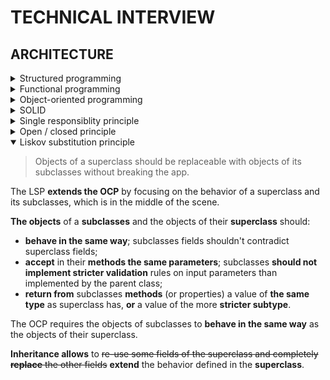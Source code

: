 # TECHNICAL INTERVIEW

## ARCHITECTURE

<details>
<summary>Structured programming</summary>

- also known as «modular»;
- three basic patterns: **sequence**, **selection** (conditions) and **repetition** (loops);
  ![Structured programming patterns](./images/structured-programming-patterns.png)
- facilitates **readable** code and **reusable** components;
- encourages **hierarchy** of modules;
- uses **constuctions** like `if`, `while`;
- unconditional transfer of control (`goto`) is **prohibited**;
- improves code **quality**;
- **decomposes** large-scale problem statements into functions;
- enables **testing**;
- eliminates «spaghetti» code;
- all others paradighms are subtypes of SP;
- all **modern languages** use SP.

</details>

<details>
<summary>Functional programming</summary>

- 🧼 pure functions;
- 🐢 immutability;
- 🐚 disciplined state;
- 𝑓 first-class functions and higher-order functions;
- 👥 referential transparency (we can replace a function call with its invocation result and the final result will be the same);
- 💾 expensive;

### PURE FUNCTIONS

A pure function is an architectural **complexity dead end** because for the external system its complexity is reduced to only the its arguments and the return value (its API).

In contrast:

- in OOP, object methods mutate the state of the object;
- in PP, code mutates global state;

In practice, some functions designed to be pure, may end up to interact with broader context (e. g. «effects» in React).

### FIRST CLASS FUNCTIONS

In FP, **functions** are treated **as data**: we assign functions to variables, pass as arguments to other functions. It gives flexibility.

### HIGHER ORDER FUNCTION

HOF is a function that **operates upon a function** – accepts a function as an argument or returns a function.

### IMMUTABILITY

Avoid side effects. **Don't modify** the arguments and data **outside** the function. Instead, the **return** value should reflect the work done.

#### SEGREGATION OF MUTABILITY

We can't make everything immutable, because it requires a lot of storage and processor speed.

🤔 One of the compromises is to **segregate** the app into **mutable and immutable** parts.  
🧼 The immutable components **perform their tasks** in a purely functional way.  
🤝 Immutable components **communicate** with mutable ones.

![Mutating state and transactional memory](./images/mutating-state-and-transactional-memory.png)

So what?

- 👍 it's wise to push as **much** processing as possible **into** the **immutable** components;
- 👋 we should drive as **much** code as possible **from mutable** components;

#### EVENT SOURCING

> Event storing is a pattern for **storing data as events in an append-only** log.

- events are the **source of truth**;
- ES allows to **store the context** of the event: its timestamp, reason, etc.;
- to **source (derive) the state from the events**, we replay all the events in order of occurence;
- ES enables **audit**, **time travel** and **reshape**.
- state deriving can be **optimized by computing and saving the state**, e. g. every midnight; so, during the day, we calculate based on this saved state and the transactions executed from midnight.

</details>

<details>
<summary>Object-oriented programming</summary>

> OOP is a programming paradighm that relies on the **concept of classes and objects**.

OO is the proper **admixture** of encapsulation, inheritance and polymorphism.

#### ENCAPSULATION

- objects **provide an interface to other** code that wants to use them;
- a line (firewall) can be drawn around a **cohesive set of data and functions**;
- clients **don't have direct access to** either the **data** or the internal **implementation**; they **call methods** that return the data in a reasonable format;
- available in any language, but OO languages are more **frendly** for it;
- the `public`, `private` and `protected` **keywords** encourage encapsulation;
- you **control** how your data is **accessed and manipulated**;
- allows to write **safer**, **mainatainable** and **debuggable** code;
- Java and C# put **header and implementation side by side**, thereby **weaking encapsulation**; in these languages it's impossible to separate the declaration and definition of a class.

#### INHERITANCE

> Inheritance is a **redeclaration of fields** in classes **hierarchy**.

- allows **classify objects** per common characteristicts;
- allows **use**, **replace**, and **partially replace** inherited fields.

#### POLYMORPHISM

> Polymorphism is the **ability** of an element **to have many forms**.

- _poly_ = _many_, _morphism_ = _types_;
- allows to represent a function in many types and many forms;
- lets the system **choose** which function to call **based on** type and parameter **signatures**.
- **OOP** didn't invent it, but **provides a way to implement** polymorphism much **safer**, **convenient** and even trivial.

Example:

- The `+` operator in JS is polymorphic, as it can either sum or concatenate, depending on the data type of its operands.

##### STATIC POLYMORPHISM

Also: compile-time polymorphism, method overloading.

Static polymorphism allows to defined **multiple functions** with the **same name**, but with **different signatures and implementations**.  
Each of those overloaded functions provides **different**, but very **similar functionality**.

```java
class HelloWorld {
    public static void main(String[] args) {
        HelloWorld helloWorld = new HelloWorld();
        helloWorld.add(3, 4);
        helloWorld.add("Hehe", "Haha", "Hihi");
    }
    public void add(int a, int b) {
        System.out.println("Add two numbers. Result: " + a + b);
    }
    public void add(String a, String b, String c) {
        System.out.println("Concatenate three strings. Result: " + a + b + c);
    }
}

// Output.
Two numbers were added. Result: 34
Three strings were concatenated. Result: HeheHahaHihi
```

Which method will be called is defined by **which of the parameters set is passed** (= which of the forms is activated) by client code.

##### DYNAMIC POLYMORPHISM

Also: run-time polymorphism, method overriding.

Dynamic polymorphism doesn't allow the compiler to determine the executed method; it's done in runtime;

It's more related to classes and inheritance. I don't understand it properly. There is a good explanation here: https://stackify.com/oop-concept-polymorphism.

#### ABSTRACTION

> Abstraction **hides all but the relevant data** about an object through in order to **reduce complexity** and **increase efficiency**;

</details>

<details>
<summary>SOLID</summary>

SOLID tells us how to **arrange functions and data structures into groupings** and how those groupings should be **interconnected**.

Good high-level design decisions don't matter much if there is a mess at mid-level.

The goal of SOLID is creation of **mid-level** software structures that:

- **tolerate change**;
- are easy to **understand**;
- are the **basis of components** that can be used in different software systems.

«Mid-level» means applicable at the **module level**.

</details>

<details>
<summary>Single responsiblity principle</summary>

> A module should have one and only **one reason to change**, meaning it should have only **one job**.

Why you might want to change this module? Is there **«and»** in your answer? Shouldn't be.  
No swiss knifes, no god-objects, that know and can everything.

When there are **new requirements** ~~it's easier to stick new line of code to an existing module~~ we should carefully think if **new functionality** should be a part of an **existing module**, **or** we should create a **separate module**.

Benefits:

- **prevents unexpected side-effects** of future changes;
- when the requirements change, it's **clear in which module changes** should be done;
- it's **easier to understand**, explain and **implement** modules that do only one thing;
- **prevents merge conflicts** to occur;
- increases testability.

There is another principle like that: **function should do only one thing**. We use that principle when we're refactoring large function into smaller ones; we use it at the lowest levels. But it **is not SRP**.

The **SRP is about functions and classes** – **but** it reappears in a different form at **two more levels**:

- at the level of components, it becomes the _Common closure principle_;
- at the architectural level, it becomes the _Axis of change_ responsible for _Architectural boudaries_.

</details>

<details>
<summary>Open / closed principle</summary>

> Software entities should be **open for extension** but **closed for modification**.

A software entity ought to be **extensible without having to modify that artifact**.

If simple extensions to the requirements force massive changes to the software, it's the architect's failure.

The OCP is **significant** at the levels of **modules** and **architectural components**.

Use **interfaces** instead of superclasses to **allow different implementations** which you can **easily substitute** without changing the code that uses them. Interfaces are **closed to modifications**, you can provide new implementations to **extend** the functionality of your software.

When changes are made to a module, OCP prevents the need to change its depending / related modules.

OCP allows to **avoid unexpected errors** in code that use the module we change, because we actually **don't change** it, **but add** new functionality.

The OCP goal is accomplished by **partitioning** the system into **components** and arranging those components into a **dependency hierarchy** that **protects higher-level** components **from** changes in **lower-level** components.

</details>

<details open>
<summary>Liskov substitution principle</summary>

> Objects of a superclass should be replaceable with objects of its subclasses without breaking the app.

The LSP **extends the OCP** by focusing on the behavior of a superclass and its subclasses, which is in the middle of the scene.

**The objects** of a **subclasses** and the objects of their **superclass** should:

- **behave in the same way**; subclasses fields shouldn't contradict superclass fields;
- **accept** in their **methods the same parameters**; subclasses **should not implement stricter validation** rules on input parameters than implemented by the parent class;
- **return from** subclasses **methods** (or properties) a value of **the same type** as superclass has, **or** a value of the more **stricter subtype**.

The OCP requires the objects of subclasses to **behave in the same way** as the objects of their superclass.

**Inheritance allows** to ~~re-use some fields of the superclass and completely **replace** the other fields~~ **extend** the behavior defined in the **superclass**.

</details>
